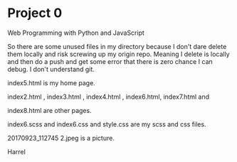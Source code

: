 # Project 0

Web Programming with Python and JavaScript

So there are some unused files in my directory because I don't dare delete them locally and risk screwing
up my origin repo. Meaning I delete is locally and then do a push and get some error that there
is zero chance I can debug. I don't understand git.

index5.html is my home page.

index2.html , index3.html , index4.html , index6.html, index7.html and

index8.html are other pages.

index6.scss and index6.css and style.css are my scss and css files.

20170923_112745 2.jpeg is a picture.

Harrel